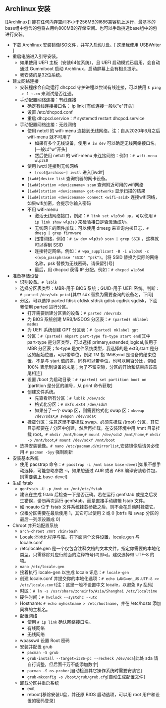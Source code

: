 ## Archlinux 安装

[[Archlinux]] 能在任何内存空间不小于256MB的I686兼容机上运行，最基本的base组中包含的包将占用约800MB的存储空间。也可以手动挑选base组中的包进行安装。

+   下载 Archlinux 安装镜像ISO文件，并写入启动U盘。[ 这里我使用 USBWriter ]
+   重启电脑进入引导安装。
    -   如果使用 UEFI 主板（安装64位系统），且 UEFI 启动模式已启用，会自动通过 Gummiboot 启动 Archlinux，启动屏幕上会有相关提示。
    -   我安装的是32位系统。
+   建立网络连接
    -   安装程序会自动运行 dhcpcd 守护进程以尝试有线连接，可以使用 `$ ping -c 1 t.cn` 来测试是否连通。
    -   手动配置网络连接：有线连接
        +   确定有线连接接口名： ip link [有线连接一般以"e"开头]
        +   设置 /etc/dhcpcd.conf
        +   重启 dhcpcd.service：# systemctl restart dhcpcd.service
    -   手动配置网络连接：无线网络
        +   使用 netctl 的 wifi-menu 连接到无线网络。注：自从2020年6月之后 wifi-menu 就不可用了
            -   如果有多个无线设备，使用 `# iw dev` 可以确定无线网络接口名。[一般以"w"开头]
            -   然后使用 netctl 的 wifi-menu 来连接网络：例如：`# wifi-menu wlp3s0`
        +   使用 iwctl 连接到无线网络
            -   `[root@archiso~] iwctl` 进入[iwd#]
	    -   `[iwd#]device list` 查询机器的网卡设备。
	    -   `[iwd#]station <devicename> scan` 查询附近可用的wifi网络
	    -   `[iwd#]station <devicename> get-networks` 显示扫描的结果
	    -   `[iwd#]station <devicename> connect <wifi-ssid>` 连接wifi网络，如果wifi加密，会提示你输入密码
        +   不用 wifi-menu
            -   激活无线网络接口，例如：`# link set wlp3s0 up`，可以使用 `# ip link show wlp3s0` 来检验接口是否激活成功。
            -   无线网卡的固件加载：可以使用 dmesg 来查询内核日志，`# dmesg | grep firmware`
            -   扫描网络，例如：`# iw dev wlp3s0 scan | grep SSID` ，这样就可以得到 SSID
            -   连接特定网络，例如：`# wpa_supplicant -B -i wlp3s0 -c <(wpa_passphrase "SSID" "psk")`。[将 SSID 替换为实际的网络名称，psk 替换为无线密码，请保留引号]
            -   最后，用 dhcpcd 获得 IP 分配。例如：`# dhcpcd wlp3s0`
+   准备存储设备
    -   识别设备。`# lsblk`
    -   选择分区表类型：MBR-用于 BIOS 系统；GUID-用于 UEFI 系统。判断：`# parted /dev/sdx print`[其中 sdx 替换为需要查询的设备名，下同]
    -   分区。可以选择 parted fdisk cfdisk sfdisk gdisk cgdisk sgdisk，下面我使用 parted 进行分区。
        +   打开需要新建分区表的设备：`# parted /dev/sdx`
        +   为 BIOS 系统创建 MRB/MSDOS 分区表：`# (parted) mklabel msdos`
        +   为 UEFI 系统创建 GPT 分区表：`# (parted) mklabel gpt`
        +   分区：`# (parted) mkpart part-type fs-type start end`[其中 part-type 是分区类型，可以选择 primary,extended,logical,仅用于 MBR 分区表；fs-type 是文件系统类型，我选择的是 ext3,start 是分区的起始位置，可以带单位，例如 1M 指 1MiB;end 是设备的结束位置，不是与 start 值的差，同样可以带单位，也可以用百分比，例如 100% 表示到设备的末尾；为了不留空隙，分区的开始和结束应该首尾相连]
        +   设置 /boot 为启动目录：`# (parted) set partition boot on` [partition 是分区的编号，从 print 命令获取]
        +   创建文件系统。
            -   先查看所有分区：`# lsblk /dev/sdx`
            -   格式化分区：`# mkfs.ext4 /dev/sdxY`
            -   如果分了一个 swap 区，则需要格式化 swap 区：`mkswap /dev/sdaX`,`# swapon /dev/sdaX`
        +   挂载分区：注意这里不要挂载 swap。必须先挂载 /(root) 分区，其它目录都要在 / 分区中创建，然后再挂载。在安装环境中用 /mnt 目录挂载 root。`# mkdir /mnt/home`,`# mount /dev/sda2 /mnt/home`,`# mkdir -p /mnt/boot`,`# mount /dev/sdxY /mnt/boot`
    -   选择安装镜像。`# nano /etc/pacman.d/mirrorlist`,安装镜像后请务必使用 `# pacman -Syy` 强制刷新
+   安装基本系统
    -   使用 pacstrap 命令：`# pacstrap -i /mnt base base-devel`[如果不想手动选择，可能忽略参数 -i，如果想通过 AUR 或者 ABS 编译安装软件包，则需要装上 base-devel]
+   生成 fstab
    -   `genfstab -U -p /mnt >> /mnt/etc/fstab`
    -   建议在生成 fstab 后检查一下是否正确。若在运行 genfstab 或是之后发生错误，请勿再次运行 genfstab，而是直接手动编辑 fstab 文件。
    -   如 noauto 位于 fstab 文件系统挂载参数之后，则不会在启动时挂载它。
    -   仅根分区需要在最后使用 1，其它可以使用 2 或 0 [btrfs 和 swap 分区的最后一列须设置成 0]
+   Chroot 并开始配置系统
    -   `arch-chroot /mnt /bin/bash`
    -   Locale:本地化程序与库。在下面两个文件设置，locale.gen 与 locale.conf
    -   /etc/locale.gen 是一个仅包含注释文档的文本文件，指定你需要的本地化类型，只需移除对应行前面的注释符号(#)即可。建议选择带 UTF-8 的项。
    -   `nano /etc/locale.gen`
    -   接着执行 locale-gen 以生成 locale 讯息：`# locale-gen`
    -   创建 locale.conf 并提交你的本地化选项：`# echo LANG=en_US.UTF-8 >> /etc/locale.conf`[注：这里一般不设置中文 locale，以避免 tty 乱码]
    -   时区：`# ln -s /usr/share/zoneinfo/Asia/Shanghai /etc/localtime`
    -   硬件时间：`# hwclock --systohc --utc`
    -   Hostname: `# echo myhostname > /etc/hostname`，并在 /etc/hosts 添加同样的主机名。
    -   配置网络
        +   使用 `# ip link` 确认网络接口名。
        +   有线网络
        +   无线网络
    -   wpasswd 设置 Root 密码
    -   安装并配置 grub
        +   `pacman -S grub`
        +   `grub-install --target=i386-pc --recheck /dev/sda`[此处 sda 请自行调整，但后面千万不能添加数字]
        +   `pacman -S os-prober`[自动检测其它操作系统时需要安装它]
        +   `grub-mkconfig -o /boot/grub/grub.cfg`[自动生成配置文件]
    -   卸载分区并重启系统
        +   exit
        +   reboot[移除安装U盘，并还原 BIOS 启动选项，可以用 root 用户和设置的密码登录]
